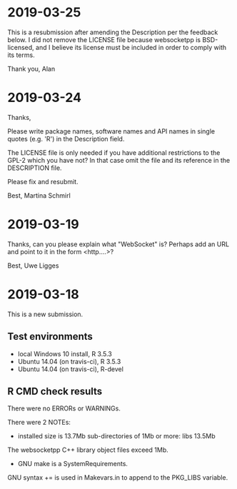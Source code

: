 # 2019-03-25

This is a resubmission after amending the Description per the feedback below. I
did not remove the LICENSE file because websocketpp is BSD-licensed, and I
believe its license must be included in order to comply with its terms.

Thank you,
Alan

# 2019-03-24

Thanks,

Please write package names, software names and API names in single 
quotes (e.g. 'R') in the Description field.

The LICENSE file is only needed if you have additional restrictions to 
the GPL-2 which you have not? In that case omit the file and its 
reference in the DESCRIPTION file.

Please fix and resubmit.

Best,
Martina Schmirl

# 2019-03-19

Thanks, can you please explain what "WebSocket" is? Perhaps add an URL
and point to it in the form <http....>?

Best,
Uwe Ligges

# 2019-03-18

This is a new submission.

## Test environments

* local Windows 10 install, R 3.5.3
* Ubuntu 14.04 (on travis-ci), R 3.5.3
* Ubuntu 14.04 (on travis-ci), R-devel

## R CMD check results

There were no ERRORs or WARNINGs.

There were 2 NOTEs:

* installed size is 13.7Mb
  sub-directories of 1Mb or more:
  libs  13.5Mb
  
The websocketpp C++ library object files exceed 1Mb.
    
* GNU make is a SystemRequirements.

GNU syntax += is used in Makevars.in to append to the PKG_LIBS variable.
